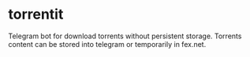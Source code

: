 # torrentit
Telegram bot for download torrents without persistent storage.
Torrents content can be stored into telegram or temporarily in fex.net.
